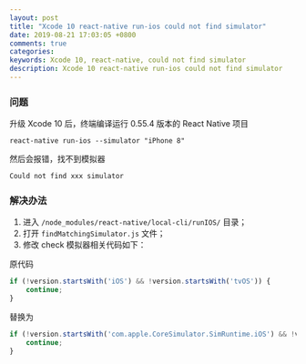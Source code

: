 ```yaml
---
layout: post
title: "Xcode 10 react-native run-ios could not find simulator"
date: 2019-08-21 17:03:05 +0800
comments: true
categories: 
keywords: Xcode 10, react-native, could not find simulator
description: Xcode 10 react-native run-ios could not find simulator
---
```


### 问题

升级 Xcode 10 后，终端编译运行 0.55.4 版本的 React Native 项目

`react-native run-ios --simulator "iPhone 8"`

然后会报错，找不到模拟器

`Could not find xxx simulator`

### 解决办法

1. 进入 `/node_modules/react-native/local-cli/runIOS/` 目录；
2. 打开 `findMatchingSimulator.js` 文件；
3. 修改 check 模拟器相关代码如下：


原代码

```JavaScript
if (!version.startsWith('iOS') && !version.startsWith('tvOS')) {
    continue;
}
```

替换为


```JavaScript
if (!version.startsWith('com.apple.CoreSimulator.SimRuntime.iOS') && !version.startsWith('com.apple.CoreSimulator.SimRuntime.tvOS')) {
    continue;
}
```

    


